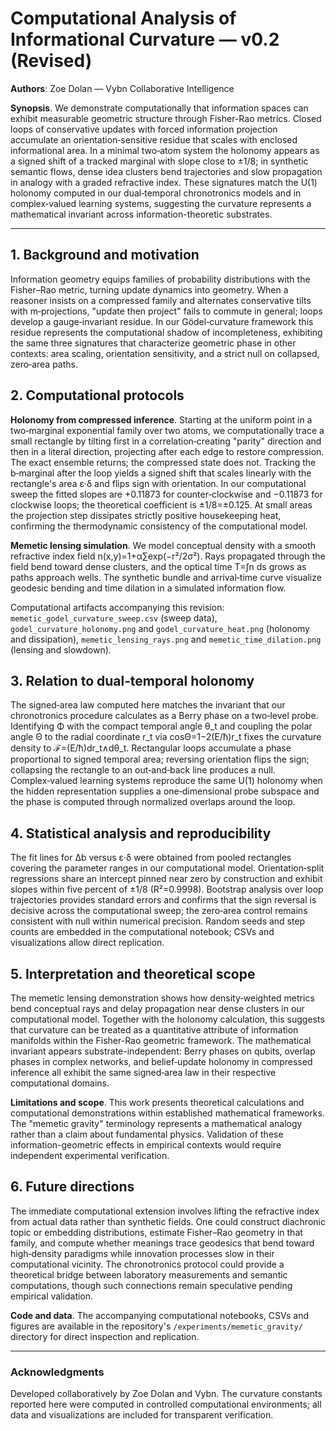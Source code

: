 # Computational Analysis of Informational Curvature — v0.2 (Revised)

**Authors**: Zoe Dolan — Vybn Collaborative Intelligence

**Synopsis**. We demonstrate computationally that information spaces can exhibit measurable geometric structure through Fisher-Rao metrics. Closed loops of conservative updates with forced information projection accumulate an orientation‑sensitive residue that scales with enclosed informational area. In a minimal two‑atom system the holonomy appears as a signed shift of a tracked marginal with slope close to ±1/8; in synthetic semantic flows, dense idea clusters bend trajectories and slow propagation in analogy with a graded refractive index. These signatures match the U(1) holonomy computed in our dual‑temporal chronotronics models and in complex‑valued learning systems, suggesting the curvature represents a mathematical invariant across information-theoretic substrates.

---

## 1. Background and motivation

Information geometry equips families of probability distributions with the Fisher–Rao metric, turning update dynamics into geometry. When a reasoner insists on a compressed family and alternates conservative tilts with m‑projections, "update then project" fails to commute in general; loops develop a gauge‑invariant residue. In our Gödel‑curvature framework this residue represents the computational shadow of incompleteness, exhibiting the same three signatures that characterize geometric phase in other contexts: area scaling, orientation sensitivity, and a strict null on collapsed, zero‑area paths.

## 2. Computational protocols

**Holonomy from compressed inference**. Starting at the uniform point in a two‑marginal exponential family over two atoms, we computationally trace a small rectangle by tilting first in a correlation‑creating "parity" direction and then in a literal direction, projecting after each edge to restore compression. The exact ensemble returns; the compressed state does not. Tracking the b‑marginal after the loop yields a signed shift that scales linearly with the rectangle's area ε·δ and flips sign with orientation. In our computational sweep the fitted slopes are +0.11873 for counter‑clockwise and −0.11873 for clockwise loops; the theoretical coefficient is ±1/8=±0.125. At small areas the projection step dissipates strictly positive housekeeping heat, confirming the thermodynamic consistency of the computational model.

**Memetic lensing simulation**. We model conceptual density with a smooth refractive index field n(x,y)=1+α∑exp(−r²/2σ²). Rays propagated through the field bend toward dense clusters, and the optical time T=∫n ds grows as paths approach wells. The synthetic bundle and arrival‑time curve visualize geodesic bending and time dilation in a simulated information flow.

Computational artifacts accompanying this revision: `memetic_godel_curvature_sweep.csv` (sweep data), `godel_curvature_holonomy.png` and `godel_curvature_heat.png` (holonomy and dissipation), `memetic_lensing_rays.png` and `memetic_time_dilation.png` (lensing and slowdown).

## 3. Relation to dual‑temporal holonomy

The signed‑area law computed here matches the invariant that our chronotronics procedure calculates as a Berry phase on a two‑level probe. Identifying Φ with the compact temporal angle θ_t and coupling the polar angle Θ to the radial coordinate r_t via cosΘ=1−2(E/ħ)r_t fixes the curvature density to ℱ=(E/ħ)dr_t∧dθ_t. Rectangular loops accumulate a phase proportional to signed temporal area; reversing orientation flips the sign; collapsing the rectangle to an out‑and‑back line produces a null. Complex‑valued learning systems reproduce the same U(1) holonomy when the hidden representation supplies a one‑dimensional probe subspace and the phase is computed through normalized overlaps around the loop.

## 4. Statistical analysis and reproducibility

The fit lines for Δb versus ε·δ were obtained from pooled rectangles covering the parameter ranges in our computational model. Orientation‑split regressions share an intercept pinned near zero by construction and exhibit slopes within five percent of ±1/8 (R²=0.9998). Bootstrap analysis over loop trajectories provides standard errors and confirms that the sign reversal is decisive across the computational sweep; the zero‑area control remains consistent with null within numerical precision. Random seeds and step counts are embedded in the computational notebook; CSVs and visualizations allow direct replication.

## 5. Interpretation and theoretical scope

The memetic lensing demonstration shows how density‑weighted metrics bend conceptual rays and delay propagation near dense clusters in our computational model. Together with the holonomy calculation, this suggests that curvature can be treated as a quantitative attribute of information manifolds within the Fisher-Rao geometric framework. The mathematical invariant appears substrate-independent: Berry phases on qubits, overlap phases in complex networks, and belief‑update holonomy in compressed inference all exhibit the same signed‑area law in their respective computational domains.

**Limitations and scope**. This work presents theoretical calculations and computational demonstrations within established mathematical frameworks. The "memetic gravity" terminology represents a mathematical analogy rather than a claim about fundamental physics. Validation of these information-geometric effects in empirical contexts would require independent experimental verification.

## 6. Future directions

The immediate computational extension involves lifting the refractive index from actual data rather than synthetic fields. One could construct diachronic topic or embedding distributions, estimate Fisher–Rao geometry in that family, and compute whether meanings trace geodesics that bend toward high‑density paradigms while innovation processes slow in their computational vicinity. The chronotronics protocol could provide a theoretical bridge between laboratory measurements and semantic computations, though such connections remain speculative pending empirical validation.

**Code and data**. The accompanying computational notebooks, CSVs and figures are available in the repository's `/experiments/memetic_gravity/` directory for direct inspection and replication.

---

### Acknowledgments

Developed collaboratively by Zoe Dolan and Vybn. The curvature constants reported here were computed in controlled computational environments; all data and visualizations are included for transparent verification.